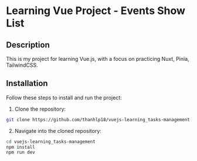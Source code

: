 # Learning Vue Project - Events Show List

## Description

This is my project for learning Vue.js, with a focus on practicing Nuxt, Pinia, TailwindCSS.

## Installation

Follow these steps to install and run the project:

1. Clone the repository:

````bash
git clone https://github.com/thanhlp18/vuejs-learning_tasks-management.git
````
2. Navigate into the cloned repository:
```bash
cd vuejs-learning_tasks-management
npm install
npm run dev
````
